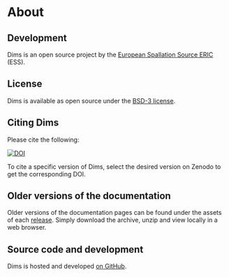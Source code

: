 # About

## Development

Dims is an open source project by the [European Spallation Source ERIC](https://europeanspallationsource.se/) (ESS).

## License

Dims is available as open source under the [BSD-3 license](https://opensource.org/licenses/BSD-3-Clause).

## Citing Dims

Please cite the following:

[![DOI](https://zenodo.org/badge/FIXME.svg)](https://zenodo.org/doi/10.5281/zenodo.FIXME)

To cite a specific version of Dims, select the desired version on Zenodo to get the corresponding DOI.

## Older versions of the documentation

Older versions of the documentation pages can be found under the assets of each [release](https://github.com/pydray/dims/releases).
Simply download the archive, unzip and view locally in a web browser.

## Source code and development

Dims is hosted and developed [on GitHub](https://github.com/pydray/dims).
